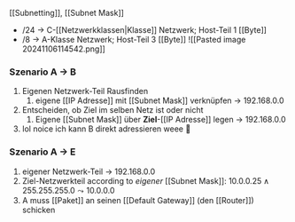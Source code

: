 [[Subnetting]], [[Subnet Mask]]

- $/24$ -> C-[[Netzwerkklassen|Klasse]] Netzwerk; Host-Teil 1 [[Byte]]
- $/8$ -> A-Klasse Netzwerk; Host-Teil 3 [[Byte]]
![[Pasted image 20241106114542.png]]

### Szenario A -> B
1. Eigenen Netzwerk-Teil Rausfinden
	1. eigene [[IP Adresse]] mit [[Subnet Mask]] verknüpfen -> $192.168.0.0$
2. Entscheiden, ob Ziel im selben Netz ist oder nicht
	1. Eigene [[Subnet Mask]] über **Ziel**-[[IP Adresse]] legen -> $192.168.0.0$
3. lol noice ich kann B direkt adressieren weee 🥳

### Szenario A -> E
1. eigener Netzwerk-Teil -> $192.168.0.0$
2. Ziel-Netzwerkteil according to _eigener_ [[Subnet Mask]]: $10.0.0.25 \land 255.255.255.0 \leadsto 10.0.0.0$
3. A muss [[Paket]] an seinen [[Default Gateway]] (den [[Router]]) schicken